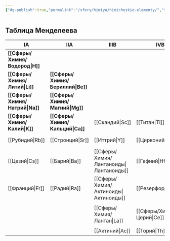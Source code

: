 ```yaml
---
{"dg-publish":true,"permalink":"/sfery/himiya/himicheskie-elementy/","tags":["Неорганика"]}
---
```


## Таблица Менделеева 

| IA                 | IIA                  | IIIB            | IVB                 | VB                 | VIB              | VIIB                 |                    | VIIB              |                     | IB                | IIB                | IIIA                 | IVA              | VA                 | VIA                 | VIIA              | VIIIA            |
| ------------------ | -------------------- | --------------- | ------------------- | ------------------ | ---------------- | -------------------- | ------------------ | ----------------- | ------------------- | ----------------- | ------------------ | -------------------- | ---------------- | ------------------ | ------------------- | ----------------- | ---------------- |
| **[[Сферы/Химия/Водород\|H]]** |                      |                 |                     |                    |                  |                      |                    |                   |                     |                   |                    |                      |                  |                    |                     |                   | [[Гелий\|He]]    |
| **[[Сферы/Химия/Литий\|Li]]**  | **[[Сферы/Химия/Бериллий\|Be]]** |                 |                     |                    |                  |                      |                    |                   |                     |                   |                    | **[[Сферы/Химия/Бор\|B]]**       | [[Углерод\|С]]   | [[Азот\|N]]        | **[[Сферы/Химия/Кислород\|O]]** | **[[Сферы/Химия/Фтор\|F]]**   | [[Неон\|Ne]]     |
| **[[Сферы/Химия/Натрий\|Na]]** | **[[Сферы/Химия/Магний\|Mg]]**   |                 |                     |                    |                  |                      |                    |                   |                     |                   |                    | **[[Сферы/Химия/Алюминий\|Al]]** | [[Сферы/Химия/Кремний\|Si]]  | [[Фосфор\|P]]      | **[[Ресурсы/Сера\|S]]**     | **[[Сферы/Химия/Хлор\|Cl]]**  | [[Аргон\|Ar]]    |
| **[[Сферы/Химия/Калий\|K]]**   | **[[Сферы/Химия/Кальций\|Ca]]**  | [[Скандий\|Sc]] | [[Титан\|Ti]]       | [[Ванадий\|V]]     | [[Хром\|Cr]]     | **[[Сферы/Химия/Марганец\|Mn]]** | **[[Сферы/Химия/Железо\|Fe]]** | [[Кобальт\|Co]]   | [[Никель\|Ni]]      | **[[Сферы/Химия/Медь\|Cu]]**  | [[Цинк\|Zn]]       | **[[Сферы/Химия/Галлий\|Ga]]**   | [[Германий\|Ge]] | [[Мышьяк\|As]]     | **[[Сферы/Химия/Селен\|Se]]**   | **[[Сферы/Химия/Бром\|Br]]**  | [[Криптон\|Kr]]  |
| [[Рубидий\|Rb]]    | [[Стронций\|Sr]]     | [[Иттрий\|Y]]   | [[Цирконий\|Zr]]    | [[Ниобий\|Nb]]     | [[Молибден\|Mo]] | [[Технеций\|Tc]]     | [[Рутений\|Ru]]    | [[Родий\|Rh]]     | [[Палладий\|Pd]]    | [[Серебро\|Ag]]   | [[Кадмий\|Cd]]     | [[Индий\|In]]        | [[Олово\|Sn]]    | [[Сферы/Химия/Сурьма\|Sb]]     | **[[Сферы/Химия/Теллур\|Te]]**  | **[[Сферы/Химия/Йод\|I]]**    | [[Ксенон\|Xe]]   |
| [[Цезий\|Cs]]      | [[Барий\|Ba]]        | [[Сферы/Химия/Лантаноиды\|Лантаноиды]]  | [[Гафний\|Hf]]      | [[Тантал\|Ta]]     | [[Вольфрам\|W]]  | [[Рений\|Re]]        | [[Осмий\|Os]]      | [[Иридий\|Ir]]    | [[Платина\|Pt]]     | [[Сферы/Химия/Золото\|Au]]    | [[Ртуть\|Hg]]      | [[Таллий\|Tl]]       | [[Сферы/Химия/Свинец\|Pb]]   | [[Висмут\|Bi]]     | [[Сферы/Химия/Полоний\|Po]]     | [[Астат\|At]]     | [[Радон\|Rh]]    |
| [[Франций\|Fr]]    | [[Радий\|Ra]]        | [[Сферы/Химия/Актиноиды\|Актиноиды]]   | [[Резерфордий\|Rf]] | [[Сферы/Химия/Дубний\|Db]]     | [[Сиборгий\|Sg]] | [[Борий\|Bh]]        | [[Хассий\|Hs]]     | [[Мейтнерий\|Mt]] | [[Дармштадтий\|Ds]] | [[Рентгений\|Rg]] | [[Коперниций\|Cn]] | [[Нихоний\|Nh]]      | [[Флеровий\|Fl]] | [[Московий\|Mc]]   | [[Ливерморий\|Lv]]  | [[Теннессин\|Ts]] | [[Оганесон\|Og]] |
|                    |                      |                 |                     |                    |                  |                      |                    |                   |                     |                   |                    |                      |                  |                    |                     |                   |                  |
|                    |                      | [[Сферы/Химия/Лантан\|La]]  | [[Сферы/Химия/Церий\|Ce]]       | [[Сферы/Химия/Празеодим\|Pr]]  | [[Неодим\|Ne]]   | [[Сферы/Химия/Прометий\|Pm]]     | [[Самарий\|Sm]]    | [[Сферы/Химия/Европий\|Eu]]   | [[Гадолиний\|Gd]]   | [[Сферы/Химия/Тербий\|Tb]]    | [[Диспрозий\|Dy]]  | [[Гольмий\|Ho]]      | [[Сферы/Химия/Эрбий\|Er]]    | [[Тулий\|Tm]]      | [[Иттербий\|Yb]]    | [[Лютеций\|Lu]]   |                  |
|                    |                      |                 |                     |                    |                  |                      |                    |                   |                     |                   |                    |                      |                  |                    |                     |                   |                  |
|                    |                      | [[Актиний\|Ac]] | [[Торий\|Th]]       | [[Проактиний\|Pa]] | [[Уран\|U]]      | [[Нептуний\|Np]]     | [[Плутоний\|Pu]]   | [[Америций\|Am]]  | [[Кюрий\|Cm]]       | [[Берклий\|Bk]]   | [[Калифорний\|Cf]] | [[Эйнштейний\|Es]]   | [[Фермий\|Fm]]   | [[Менделевий\|Md]] | [[Нобелий\|No]]     | [[Лоуренсий\|Lr]] |                  |
